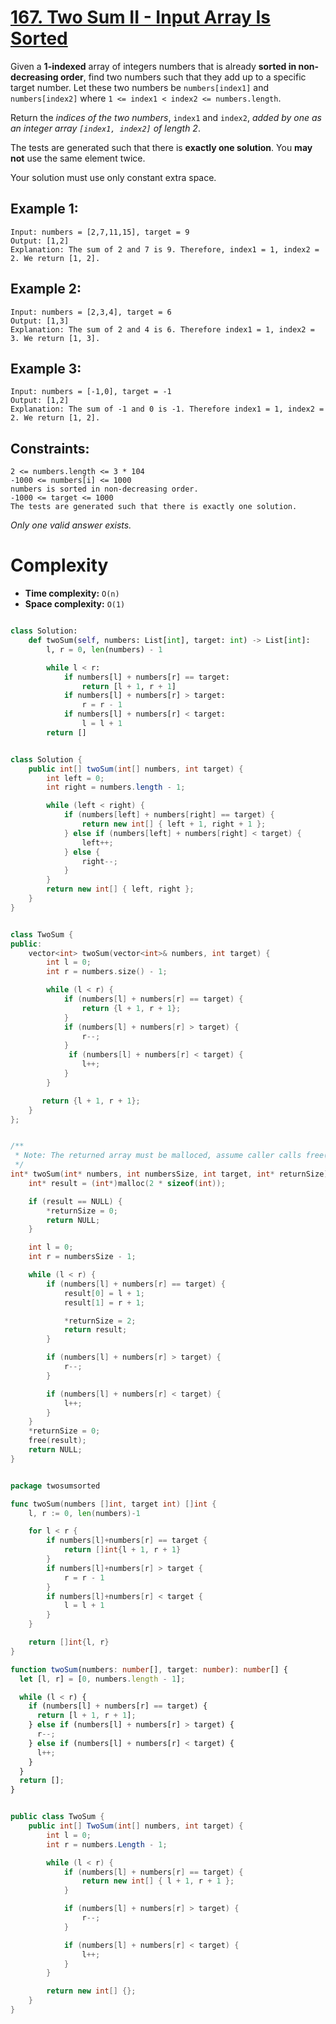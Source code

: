 # [167. Two Sum II - Input Array Is Sorted](https://leetcode.com/problems/two-sum-ii-input-array-is-sorted/description/)

Given a **1-indexed** array of integers numbers that is already **sorted in non-decreasing order**, find two numbers such that they add up to a specific target number. Let these two numbers be `numbers[index1]` and `numbers[index2]` where `1 <= index1 < index2 <= numbers.length`.

Return the _indices of the two numbers_, `index1` and `index2`, _added by one as an integer array `[index1, index2]` of length 2_.

The tests are generated such that there is **exactly one solution**. You **may not** use the same element twice.

Your solution must use only constant extra space.

## Example 1:

```
Input: numbers = [2,7,11,15], target = 9
Output: [1,2]
Explanation: The sum of 2 and 7 is 9. Therefore, index1 = 1, index2 = 2. We return [1, 2].
```

## Example 2:

```
Input: numbers = [2,3,4], target = 6
Output: [1,3]
Explanation: The sum of 2 and 4 is 6. Therefore index1 = 1, index2 = 3. We return [1, 3].
```

## Example 3:

```
Input: numbers = [-1,0], target = -1
Output: [1,2]
Explanation: The sum of -1 and 0 is -1. Therefore index1 = 1, index2 = 2. We return [1, 2].
```

## Constraints:

```
2 <= numbers.length <= 3 * 104
-1000 <= numbers[i] <= 1000
numbers is sorted in non-decreasing order.
-1000 <= target <= 1000
The tests are generated such that there is exactly one solution.
```

_Only one valid answer exists._

# Complexity

- **Time complexity:**
  `O(n)`
- **Space complexity:**
  `O(1)`

```python

class Solution:
    def twoSum(self, numbers: List[int], target: int) -> List[int]:
        l, r = 0, len(numbers) - 1

        while l < r:
            if numbers[l] + numbers[r] == target:
                return [l + 1, r + 1]
            if numbers[l] + numbers[r] > target:
                r = r - 1
            if numbers[l] + numbers[r] < target:
                l = l + 1
        return []

```

```java

class Solution {
    public int[] twoSum(int[] numbers, int target) {
        int left = 0;
        int right = numbers.length - 1;

        while (left < right) {
            if (numbers[left] + numbers[right] == target) {
                return new int[] { left + 1, right + 1 };
            } else if (numbers[left] + numbers[right] < target) {
                left++;
            } else {
                right--;
            }
        }
        return new int[] { left, right };
    }
}

```

```cpp

class TwoSum {
public:
    vector<int> twoSum(vector<int>& numbers, int target) {
        int l = 0;
        int r = numbers.size() - 1;

        while (l < r) {
            if (numbers[l] + numbers[r] == target) {
                return {l + 1, r + 1};
            }
            if (numbers[l] + numbers[r] > target) {
                r--;
            }
             if (numbers[l] + numbers[r] < target) {
                l++;
            }
        }

       return {l + 1, r + 1};
    }
};

```

```c

/**
 * Note: The returned array must be malloced, assume caller calls free().
 */
int* twoSum(int* numbers, int numbersSize, int target, int* returnSize) {
    int* result = (int*)malloc(2 * sizeof(int));

    if (result == NULL) {
        *returnSize = 0;
        return NULL;
    }

    int l = 0;
    int r = numbersSize - 1;

    while (l < r) {
        if (numbers[l] + numbers[r] == target) {
            result[0] = l + 1;
            result[1] = r + 1;

            *returnSize = 2;
            return result;
        }

        if (numbers[l] + numbers[r] > target) {
            r--;
        }

        if (numbers[l] + numbers[r] < target) {
            l++;
        }
    }
    *returnSize = 0;
    free(result);
    return NULL;
}

```

```go

package twosumsorted

func twoSum(numbers []int, target int) []int {
	l, r := 0, len(numbers)-1

	for l < r {
		if numbers[l]+numbers[r] == target {
			return []int{l + 1, r + 1}
		}
		if numbers[l]+numbers[r] > target {
			r = r - 1
		}
		if numbers[l]+numbers[r] < target {
			l = l + 1
		}
	}

	return []int{l, r}
}

```

```ts
function twoSum(numbers: number[], target: number): number[] {
  let [l, r] = [0, numbers.length - 1];

  while (l < r) {
    if (numbers[l] + numbers[r] == target) {
      return [l + 1, r + 1];
    } else if (numbers[l] + numbers[r] > target) {
      r--;
    } else if (numbers[l] + numbers[r] < target) {
      l++;
    }
  }
  return [];
}
```

```cs

public class TwoSum {
    public int[] TwoSum(int[] numbers, int target) {
        int l = 0;
        int r = numbers.Length - 1;

        while (l < r) {
            if (numbers[l] + numbers[r] == target) {
                return new int[] { l + 1, r + 1 };
            }

            if (numbers[l] + numbers[r] > target) {
                r--;
            }

            if (numbers[l] + numbers[r] < target) {
                l++;
            }
        }

        return new int[] {};
    }
}

```
